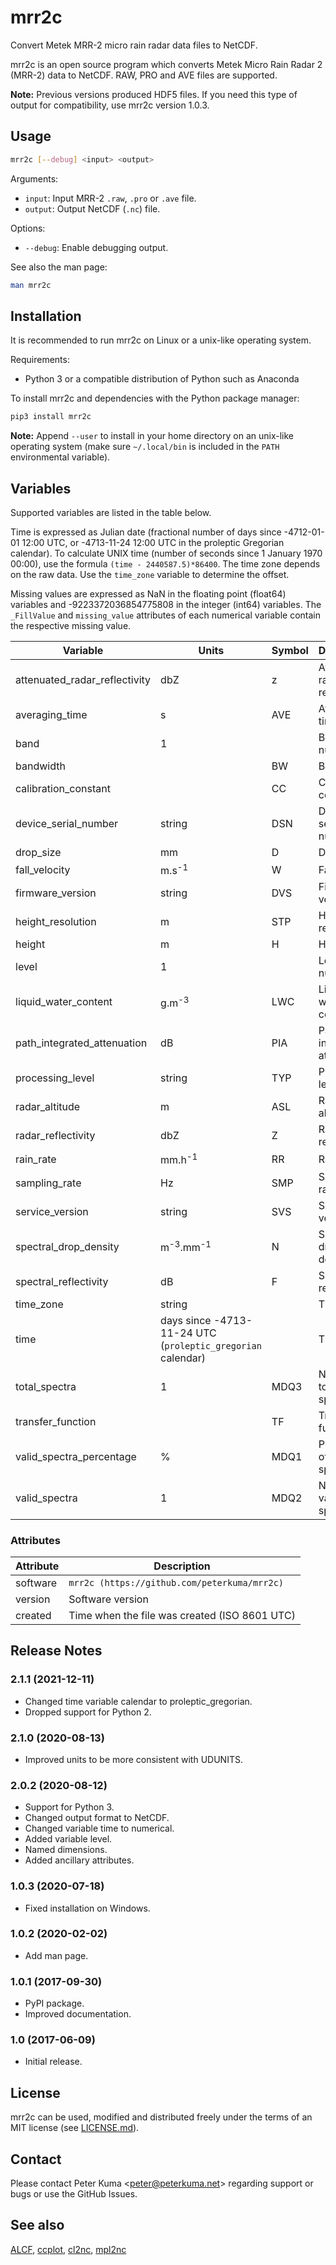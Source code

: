 # mrr2c

Convert Metek MRR-2 micro rain radar data files to NetCDF.

mrr2c is an open source program which converts Metek Micro Rain Radar 2 (MRR-2)
data to NetCDF. RAW, PRO and AVE files are supported.

**Note:** Previous versions produced HDF5 files. If you need this type of output
for compatibility, use mrr2c version 1.0.3.

## Usage

```sh
mrr2c [--debug] <input> <output>
```

Arguments:

- `input`: Input MRR-2 `.raw`, `.pro` or `.ave` file.
- `output`: Output NetCDF (`.nc`) file.

Options:

- `--debug`: Enable debugging output.

See also the man page:

```sh
man mrr2c
```

## Installation

It is recommended to run mrr2c on Linux or a unix-like operating system.

Requirements:

- Python 3 or a compatible distribution of Python such as Anaconda

To install mrr2c and dependencies with the Python package manager:

```sh
pip3 install mrr2c
```

**Note:** Append `--user` to install in your home directory on an unix-like
operating system (make sure `~/.local/bin` is included in the `PATH`
environmental variable).

## Variables

Supported variables are listed in the table below.

Time is expressed as Julian date (fractional number of days since -4712-01-01
12:00 UTC, or -4713-11-24 12:00 UTC in the proleptic Gregorian calendar). To
calculate UNIX time (number of seconds since 1 January 1970 00:00), use the
formula `(time - 2440587.5)*86400`. The time zone depends on
the raw data. Use the `time_zone` variable to determine the offset.

Missing values are expressed as NaN in the floating point (float64) variables
and -9223372036854775808 in the integer (int64) variables. The `_FillValue`
and `missing_value` attributes of each numerical variable contain the
respective missing value.

| Variable | Units | Symbol | Description | Type |
| --- | --- | --- | --- | --- |
| attenuated_radar_reflectivity | dbZ | z | Attenuated radar reflectivity | float64 |
| averaging_time | s | AVE | Averaging time | float64 |
| band | 1 | | Band number | int64 |
| bandwidth | | BW | Bandwidth | float64 |
| calibration_constant | | CC | Calibration constant | float64 |
| device_serial_number | string | DSN | Device serial number | S16 |
| drop_size | mm | D | Drop size | float64 |
| fall_velocity | m.s<sup>-1</sup> | W | Fall velocity | float64 |
| firmware_version | string | DVS | Firmware version | S16 |
| height_resolution | m | STP | Height resolution | float64 |
| height | m | H | Height | float64 |
| level | 1 | | Level number | int64 |
| liquid_water_content | g.m<sup>-3</sup> | LWC | Liquid water content | float64 |
| path_integrated_attenuation | dB | PIA | Path integrated attenuation | float64 |
| processing_level | string | TYP | Processing level | S3 |
| radar_altitude | m | ASL | Radar altitude | float64 |
| radar_reflectivity | dbZ | Z | Radar reflectivity | float64 |
| rain_rate | mm.h<sup>-1</sup> | RR | Rain rate | float64 |
| sampling_rate | Hz | SMP | Sampling rate | float64 |
| service_version | string | SVS | Service version | S16 |
| spectral_drop_density | m<sup>-3</sup>.mm<sup>-1</sup> | N | Spectral drop density | float64 |
| spectral_reflectivity | dB | F | Spectral reflectivity | float64 |
| time_zone | string | | Time zone | S8 |
| time | days since -4713-11-24 UTC (`proleptic_gregorian` calendar) | | Time | float64 |
| total_spectra | 1 | MDQ3 | Number of total spectra | int64 |
| transfer_function | | TF | Transfer function | float64 |
| valid_spectra_percentage | % | MDQ1 | Percentage of valid spectra | float64 |
| valid_spectra | 1 | MDQ2 | Number of valid spectra | int64 |

### Attributes

| Attribute | Description |
| --- | --- |
| software | `mrr2c (https://github.com/peterkuma/mrr2c)` |
| version | Software version |
| created | Time when the file was created (ISO 8601 UTC) |

## Release Notes

### 2.1.1 (2021-12-11)

- Changed time variable calendar to proleptic\_gregorian.
- Dropped support for Python 2.

### 2.1.0 (2020-08-13)

- Improved units to be more consistent with UDUNITS.

### 2.0.2 (2020-08-12)

- Support for Python 3.
- Changed output format to NetCDF.
- Changed variable time to numerical.
- Added variable level.
- Named dimensions.
- Added ancillary attributes.

### 1.0.3 (2020-07-18)

- Fixed installation on Windows.

### 1.0.2 (2020-02-02)

- Add man page.

### 1.0.1 (2017-09-30)

- PyPI package.
- Improved documentation.

### 1.0 (2017-06-09)

- Initial release.

## License

mrr2c can be used, modified and distributed freely under the terms
of an MIT license (see [LICENSE.md](LICENSE.md)).

## Contact

Please contact Peter Kuma <<peter@peterkuma.net>> regarding support
or bugs or use the GitHub Issues.

## See also

[ALCF](https://alcf-lidar.github.io),
[ccplot](https://ccplot.org),
[cl2nc](https://github.com/peterkuma/cl2nc),
[mpl2nc](https://github.com/peterkuma/mpl2nc)
